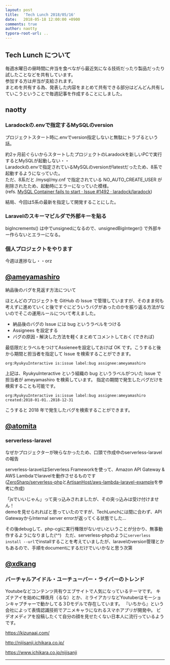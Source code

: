 ```yaml
---
layout: post
title:  'Tech Lunch 2018/05/16'
date:   2018-05-18 12:00:00 +0900
comments: true
author: naotty
typora-root-url: ..
---
```


## Tech Lunch について

毎週水曜日の昼時間に弁当を食べながら最近気になる技術だったり製品だったり試したことなどを共有しています。  
参加する方は弁当が支給されます。  
まとめを共有する為、発表した内容をまとめて共有できる部分はどんどん共有していこうということで毎週記事を作成することにしました。  

## naotty
### Laradockの.envで指定するMySQLのversion
プロジェクトスタート時に.envでversion指定しないと無駄にトラブるという話。  
  
約2ヶ月前ぐらいからスタートしたプロジェクトのLaradockを新しいPCで実行するとMySQLが起動しない・・  
Laradockの.envで指定されているMySQLのversionがlatestだったため、8系で起動するようになっていた。  
ただ、8系だと /mysql/my.cnf で指定されている NO_AUTO_CREATE_USER が削除されたため、起動時にエラーになっていた模様。  
(refs. [MySQL Container fails to start · Issue \#1492 · laradock/laradock](https://github.com/laradock/laradock/issues/1492))  
  
結局、今回は5系の最新を指定して開発することにした。


### Laravelのスキーマビルダで外部キーを貼る
bigIncrements() は中でunsignedになるので、unsignedBigInteger() で外部キー作らないとエラーになる。  


### 個人プロジェクトをやります
今週は進捗なし・・orz


## [@ameyamashiro](https://github.com/ameyamashiro)

納品後のバグを見返す方法について

ほとんどのプロジェクトを GitHub の Issue で管理していますが、そのまま何も考えずに進めていくと後ですぐにどういうバグがあったのかを振り返る方法がないのでそこの運用ルールについて考えました。

- 納品後のバグの Issue には bug というラベルをつける
- Assignees を設定する
- バグの原因・解決した方法を軽くまとめてコメントしておく (できれば)

最低限だとラベルをつけてAssieneeを設定しておけば OK です。こうすると後から期間と担当者を指定して Issue を検索することができます。

```
org:RyukyuInteractive is:issue label:bug assignee:ameyamashiro
```

上記は、RyukyuInteractive という組織の bug というラベルがついた Issue で担当者が ameyamashiro を検索しています。
指定の期間で発生したバグだけを検索することも可能です。

```
org:RyukyuInteractive is:issue label:bug assignee:ameyamashiro created:2018-01-01..2018-12-31
```

こうすると 2018 年で発生したバグを検索することができます。



## [@atomita](https://github.com/atomita)

### serverless-laravel
なぜかプロジェクターが映らなかったため、口頭で作成中のserverless-laravelの報告

serverless-laravelはServerless Frameworkを使って、Amazon API Gateway & AWS Lambdaでlaravelを動作させるものです  
([ZeroSharp/serverless-php](https://github.com/ZeroSharp/serverless-php)と[ArtisanHost/aws-lambda-laravel-example](https://github.com/ArtisanHost/aws-lambda-laravel-example)を参考に作成)

「jsでいいじゃん」って突っ込みされましたが、その突っ込みは受け付けません！  
demoを見せられればと思っていたのですが、TechLunchには間に合わず、API GatewayからInternal server errorが返ってくる状態でした...  

その後debugして、php-cgiに実行権限がないせいということが分かり、無事動作するようになりました(^^)  
ただ、serverless-phpのように`serverless install --url`でinstallすることを考えていましたが、laravelのversion管理とかもあるので、手順をdocumentにするだけでいいかなと思う次第


## [@xdkang](https://github.com/xdkang)

### バーチャルアイドル・ユーチューバー・ライバーのトレンド

Youtubeなどコンテンツ共有ウエブサイトで人気になっているテーマです。
キズナアイを始めに輝夜月（るな）とか、ミライアカリなどYoutuberはモーションキャプチャーで動かしてる３Dモデルで存在しています。
『いちから』という会社によって表情認識技術でアニメキャラになれるスマホアプリが開発中。
ビデオメディアを投稿したくて自分の顔を見せたくない日本人に流行っているようです。

https://kizunaai.com/

http://nijisanji.ichikara.co.jp/

https://www.ichikara.co.jp/nijisanji

----
